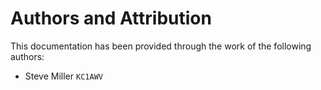 # Authors and Attribution

This documentation has been provided through the work of the following authors:

* Steve Miller `KC1AWV`